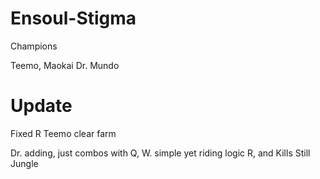 # Ensoul-Stigma

Champions

Teemo, Maokai Dr. Mundo


# Update
Fixed R Teemo clear farm

Dr. adding, just combos with Q, W.
simple yet riding logic R, and Kills Still Jungle
